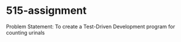 # 515-assignment

Problem Statement: To create a Test-Driven Development program for counting urinals 